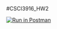 #CSCI3916_HW2

[![Run in Postman](https://run.pstmn.io/button.svg)](https://app.getpostman.com/run-collection/82ce6c74ffe21fae5d5d#?env%5Bhw2%5D=W3sidHlwZSI6InRleHQiLCJlbmFibGVkIjp0cnVlLCJrZXkiOiJ0b2tlbiIsInZhbHVlIjoiSldUIGV5SmhiR2NpT2lKSVV6STFOaUlzSW5SNWNDSTZJa3BYVkNKOS5leUpwWkNJNkltWTBOV1U1WmpJNE9HUTJZV1ZoTVRRMVpEWTVZV0UxTXpKa09USTROMlV5TjJNNFl6Z3pPREFpTENKMWMyVnlibUZ0WlNJNkluUmxjM1IxYzJWeUlpd2lhV0YwSWpveE5UZ3pNVEUwT1RFeWZRLlBKYllsVHFiV2toNUJ5QUhMbmVlTy0xNEU1VFFUZDVrbjM3NEo0LVBOV28ifV0=)
